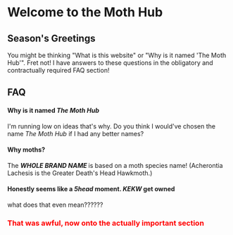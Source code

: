 
<h1> Welcome to the Moth Hub </h1>
<h2> Season's Greetings </h2>
<p> You might be thinking "What is this website" or "Why is it named 'The Moth Hub'". Fret not! I have answers to these questions in the obligatory and contractually required FAQ section! </p>
<h2> FAQ </h2>
<h4> Why is it named <em> The Moth Hub </em> </h4>
<p> I'm running low on ideas that's why. Do you think I would've chosen the name <em> The Moth Hub </em> if I had any better names? </p>
<h4> Why moths? </h4>
<p> The <em> <strong> WHOLE BRAND NAME </em> </strong> is based on a moth species name! (Acherontia Lachesis is the Greater Death's Head Hawkmoth.) </p>
<h4> Honestly seems like a <em> 5head </em> moment. <em> KEKW </em> get owned </h4>
<p> what does that even mean?????? </p>
<h3 style='color: red;'> That was awful, now onto the actually important section </h3>
